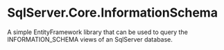 # SqlServer.Core.InformationSchema
A simple EntityFramework library that can be used to query the INFORMATION_SCHEMA views of an SqlServer database.
